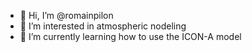 - 👋 Hi, I’m @romainpilon
- 👀 I’m interested in atmospheric nodeling
- 🌱 I’m currently learning how to use the ICON-A model


